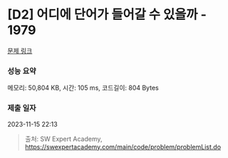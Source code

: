 # [D2] 어디에 단어가 들어갈 수 있을까 - 1979 

[문제 링크](https://swexpertacademy.com/main/code/problem/problemDetail.do?contestProbId=AV5PuPq6AaQDFAUq) 

### 성능 요약

메모리: 50,804 KB, 시간: 105 ms, 코드길이: 804 Bytes

### 제출 일자

2023-11-15 22:13



> 출처: SW Expert Academy, https://swexpertacademy.com/main/code/problem/problemList.do